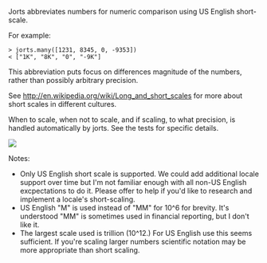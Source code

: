 Jorts abbreviates numbers for numeric comparison using US English short-scale.

For example:

    > jorts.many([1231, 8345, 0, -9353])
    < ["1K", "8K", "0", "-9K"]

This abbreviation puts focus on differences magnitude of the numbers, rather than possibly arbitrary precision.

See http://en.wikipedia.org/wiki/Long_and_short_scales for more about short scales in different cultures.

When to scale, when not to scale, and if scaling, to what precision, is handled automatically by jorts. See the tests for specific details.

[![](https://travis-ci.org/waded/jorts.svg?branch=master)](https://travis-ci.org/waded/jorts)

Notes:

- Only US English short scale is supported. We could add additional locale support over time but I'm not familiar enough with all non-US English excpectations to do it. Please offer to help if you'd like to research and implement a locale's short-scaling.
- US English "M" is used instead of "MM" for 10^6 for brevity. It's understood "MM" is sometimes used in financial reporting, but I don't like it.
- The largest scale used is trillion (10^12.) For US English use this seems sufficient. If you're scaling larger numbers scientific notation may be more appropriate than short scaling.
